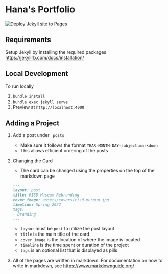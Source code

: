 # Hana's Portfolio
[![Deploy Jekyll site to Pages](https://github.com/hchoi6613/hchoi6613.github.io/actions/workflows/jekyll.yml/badge.svg)](https://github.com/hchoi6613/hchoi6613.github.io/actions/workflows/jekyll.yml)

## Requirements
Setup Jekyll by installing the required packages https://jekyllrb.com/docs/installation/

## Local Development
To run locally
1. `bundle install`
2. `bundle exec jekyll serve`
3. Preview at `http://localhost:4000`

## Adding a Project
1. Add a post under `_posts`
    - Make sure it follows the format `YEAR-MONTH-DAY-subject.markdown`
    - This allows efficient ordering of the posts
2. Changing the Card
    - The card can be changed using the properties on the top of the markdown page

    ```md
    ---
    layout: post
    title: RISD Museum Rebranding
    cover_image: assets/covers/risd-museum.jpg
    timeline: Spring 2022
    tags:
    - Branding
    ---
    ```
    - `layout` must be `post` to utilize the post layout
    - `title` is the main title of the card
    - `cover_image` is the location of where the image is located
    - `timeline` is the time spent or duration of the project
    - `tags` is an optional list that is displayed as pills

3. All of the pages are written in markdown. For documentation on how to write in markdown, see https://www.markdownguide.org/
